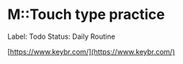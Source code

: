 # M::Touch type practice

Label: Todo
Status: Daily Routine

[https://www.keybr.com/](https://www.keybr.com/)